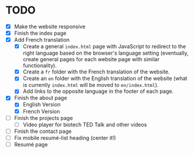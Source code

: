 # TODO

- [x] Make the website responsive
- [x] Finish the index page
- [x] Add French translation
    - [x] Create a general ``index.html`` page with JavaScript to redirect to the right language based on the browser's
      language setting (eventually, create general pages for each website page with similar functionality).
    - [x] Create a ``fr`` folder with the French translation of the website.
    - [x] Create an ``en`` folder with the English translation of the website (what is currently ``index.html`` will be
      moved to ``en/index.html``).
    - [x] Add links to the opposite language in the footer of each page.
- [x] Finish the about page
    - [x] English Version
    - [x] French Version
- [ ] Finish the projects page
    - [ ] Video player for biotech TED Talk and other videos
- [ ] Finish the contact page
- [ ] Fix mobile resumé-list heading (center it!)
- [ ] Resumé page